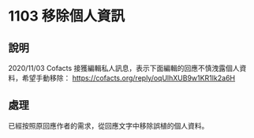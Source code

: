 # 1103 移除個人資訊

## 說明

2020/11/03 Cofacts 接獲編輯私人訊息，表示下面編輯的回應不慎洩露個人資料，希望手動移除：
https://cofacts.org/reply/oqUlhXUB9w1KR1Ik2a6H 

## 處理

已經按照原回應作者的需求，從回應文字中移除誤植的個人資料。
